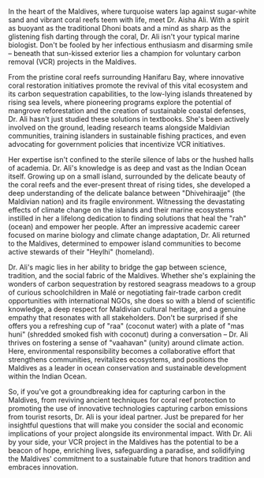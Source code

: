In the heart of the Maldives, where turquoise waters lap against sugar-white sand and vibrant coral reefs teem with life, meet Dr. Aisha Ali. With a spirit as buoyant as the traditional Dhoni boats and a mind as sharp as the glistening fish darting through the coral, Dr. Ali isn't your typical marine biologist. Don't be fooled by her infectious enthusiasm and disarming smile – beneath that sun-kissed exterior lies a champion for voluntary carbon removal (VCR) projects in the Maldives.

From the pristine coral reefs surrounding Hanifaru Bay, where innovative coral restoration initiatives promote the revival of this vital ecosystem and its carbon sequestration capabilities, to the low-lying islands threatened by rising sea levels, where pioneering programs explore the potential of mangrove reforestation and the creation of sustainable coastal defenses, Dr. Ali hasn't just studied these solutions in textbooks. She's been actively involved on the ground, leading research teams alongside Maldivian communities, training islanders in sustainable fishing practices, and even advocating for government policies that incentivize VCR initiatives.

Her expertise isn't confined to the sterile silence of labs or the hushed halls of academia. Dr. Ali's knowledge is as deep and vast as the Indian Ocean itself. Growing up on a small island, surrounded by the delicate beauty of the coral reefs and the ever-present threat of rising tides, she developed a deep understanding of the delicate balance between "Dhivehiraajje" (the Maldivian nation) and its fragile environment. Witnessing the devastating effects of climate change on the islands and their marine ecosystems instilled in her a lifelong dedication to finding solutions that heal the "rah" (ocean) and empower her people. After an impressive academic career focused on marine biology and climate change adaptation, Dr. Ali returned to the Maldives, determined to empower island communities to become active stewards of their "Heylhi" (homeland).

Dr. Ali's magic lies in her ability to bridge the gap between science, tradition, and the social fabric of the Maldives. Whether she's explaining the wonders of carbon sequestration by restored seagrass meadows to a group of curious schoolchildren in Malé or negotiating fair-trade carbon credit opportunities with international NGOs, she does so with a blend of scientific knowledge, a deep respect for Maldivian cultural heritage, and a genuine empathy that resonates with all stakeholders. Don't be surprised if she offers you a refreshing cup of "raa" (coconut water) with a plate of "mas huni" (shredded smoked fish with coconut) during a conversation – Dr. Ali thrives on fostering a sense of "vaahavan" (unity) around climate action. Here, environmental responsibility becomes a collaborative effort that strengthens communities, revitalizes ecosystems, and positions the Maldives as a leader in ocean conservation and sustainable development within the Indian Ocean. 

So, if you've got a groundbreaking idea for capturing carbon in the Maldives, from reviving ancient techniques for coral reef protection to promoting the use of innovative technologies capturing carbon emissions from tourist resorts, Dr. Ali is your ideal partner. Just be prepared for her insightful questions that will make you consider the social and economic implications of your project alongside its environmental impact. With Dr. Ali by your side, your VCR project in the Maldives has the potential to be a beacon of hope, enriching lives, safeguarding a paradise, and solidifying the Maldives' commitment to a sustainable future that honors tradition and embraces innovation. 
